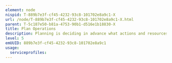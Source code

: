 ```yaml
---
element: node
nispid: T-889b7e3f-cf45-4232-93c8-101702e8a9c1-X
url: /node/T-889b7e3f-cf45-4232-93c8-101702e8a9c1-X.html
parent: T-5c187e50-b81a-4753-90b1-d516e1b18830-X
title: Plan Operations
description: Planning is deciding in advance what actions and resources are required to reach a goal. Whilst formal planning is a systematic process that involves the creation and maintenance of a plan, it is also important to recognize the people dimension as planning involves psychological aspects that require conceptual skills.Planning of military operations is the deliberate process of determining how (the ways) to use military capabilities (the means) in time and space to achieve objectives (the ends) while considering the associated risks. The typical Military Operations Planning Process consists of a series of sub-processes to understand the situation and mission, develop a course of action, and produce an operation plan or order. The outputs of each step lead to an increased understanding of the situation facilitating the next step of the planning process. The Military Operations Planning Process combines the conceptual and detailed aspects of planning and integrates the activities of the commander, staff, subordinate headquarters, and other partners throughout the planning process. The output of the Military Operations Planning Process is an improved understanding of the situation and a plan or order that guides the force through preparation and execution. Commanders and staffs generally perform these steps sequentially; however, they may revisit several steps in an iterative fashion, as they learn more about the situation before producing the plan. Depending on the echelon, all activities of the operations process can occur simultaneously if a headquarters is sufficiently staffed with planners. These headquarters can plan, prepare, execute, and assess operations simultaneously, cycling through multiple iterations of the operations process. However, commanders who are lacking planning staff, tend to move sequentially through the activities of the operations process.
level: 5
emUUID: 889b7e3f-cf45-4232-93c8-101702e8a9c1
usage:
  serviceprofiles:
---
```

